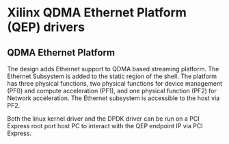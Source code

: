 # Xilinx QDMA Ethernet Platform (QEP) drivers

## QDMA Ethernet Platform

The design adds Ethernet support to QDMA based streaming platform.
The Ethernet Subsystem is added to the static region of the shell.
The platform has three physical functions, two physical functions for device management (PF0) and compute acceleration (PF1), and one physical function (PF2) for Network acceleration.
The Ethernet subsystem is accessible to the host via PF2.

Both the linux kernel driver and the DPDK driver can be run on a PCI Express root port host PC to interact with the QEP endpoint IP via PCI Express.
